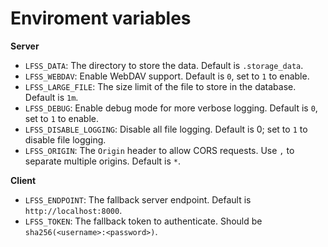 
# Enviroment variables

**Server**
- `LFSS_DATA`: The directory to store the data. Default is `.storage_data`.
- `LFSS_WEBDAV`: Enable WebDAV support. Default is `0`, set to `1` to enable.
- `LFSS_LARGE_FILE`: The size limit of the file to store in the database. Default is `1m`.
- `LFSS_DEBUG`: Enable debug mode for more verbose logging. Default is `0`, set to `1` to enable.
- `LFSS_DISABLE_LOGGING`: Disable all file logging. Default is 0; set to `1` to disable file logging. 
- `LFSS_ORIGIN`: The `Origin` header to allow CORS requests. Use `,` to separate multiple origins. Default is `*`.

**Client**
- `LFSS_ENDPOINT`: The fallback server endpoint. Default is `http://localhost:8000`.
- `LFSS_TOKEN`: The fallback token to authenticate. Should be `sha256(<username>:<password>)`.